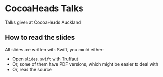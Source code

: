# CocoaHeads Talks
Talks given at CocoaHeads Auckland

## How to read the slides

All slides are written with Swift, you could either:
- Open `slides.swift` with [Truffaut](https://github.com/Codezerker/Truffaut)
- Or, some of them have PDF versions, which might be easier to deal with
- Or, read the source
